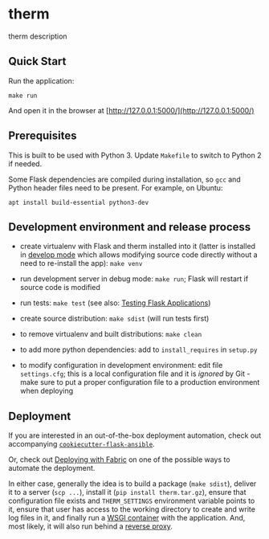# therm

therm description

## Quick Start

Run the application:

    make run

And open it in the browser at [http://127.0.0.1:5000/](http://127.0.0.1:5000/)


## Prerequisites

This is built to be used with Python 3. Update `Makefile` to switch to Python 2 if needed.

Some Flask dependencies are compiled during installation, so `gcc` and Python header files need to be present.
For example, on Ubuntu:

    apt install build-essential python3-dev


## Development environment and release process

 - create virtualenv with Flask and therm installed into it (latter is installed in
   [develop mode](http://setuptools.readthedocs.io/en/latest/setuptools.html#development-mode) which allows
   modifying source code directly without a need to re-install the app): `make venv`

 - run development server in debug mode: `make run`; Flask will restart if source code is modified

 - run tests: `make test` (see also: [Testing Flask Applications](http://flask.pocoo.org/docs/0.12/testing/))

 - create source distribution: `make sdist` (will run tests first)

 - to remove virtualenv and built distributions: `make clean`

 - to add more python dependencies: add to `install_requires` in `setup.py`

 - to modify configuration in development environment: edit file `settings.cfg`; this is a local configuration file
   and it is *ignored* by Git - make sure to put a proper configuration file to a production environment when
   deploying


## Deployment

If you are interested in an out-of-the-box deployment automation, check out accompanying
[`cookiecutter-flask-ansible`](https://github.com/candidtim/cookiecutter-flask-ansible).

Or, check out [Deploying with Fabric](http://flask.pocoo.org/docs/0.12/patterns/fabric/#fabric-deployment) on one of the
possible ways to automate the deployment.

In either case, generally the idea is to build a package (`make sdist`), deliver it to a server (`scp ...`),
install it (`pip install therm.tar.gz`), ensure that configuration file exists and
`THERM_SETTINGS` environment variable points to it, ensure that user has access to the
working directory to create and write log files in it, and finally run a
[WSGI container](http://flask.pocoo.org/docs/0.12/deploying/wsgi-standalone/) with the application.
And, most likely, it will also run behind a
[reverse proxy](http://flask.pocoo.org/docs/0.12/deploying/wsgi-standalone/#proxy-setups).
